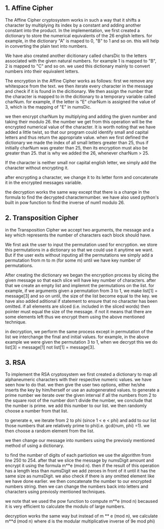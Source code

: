 ## 1. Affine Cipher ##
The Affine Cipher cryptosystem works in such a way that it shifts a character by multiplying its index by a constant and adding 
another constant into the product. In the implementation, we first created a dictionary to store the numerical equivalents of the 
26 english letters. for example, in the dictionary "A" is maped to 0, "B" to 1 and so on. this will help in converting the plain text
into numbers.

We have also created another dicitionary called charsDic to the letters associated with the given natural numbers. for example 1 is mapped 
to "B", 2 is mapped to "C" and so on. we used this dictionary mainly to convert numbers into their equivalent letters.

The encryption in the Affine Cipher works as follows:
first we remove any whitespace from the text. we then iterate every character in the message and check if it is found in the dicitionary.
We then assign the number that the character is mapped to in the dicitionary to a temporary variable called charNum.
for example, if the letter is "E" charNum is assigned the value of 3, which is the mapping of "E" in numsDic.

we then encrypt charNum by multiplying and adding the given number and taking their modulo 26. the number we get from
this operation will be the encrypted numerical value of the character. It is worth noting that we have added a little twist, so that our 
program could identify small and capital letters and thus return the appropriate value. when we first defined the dictionary we made the index
of all small letters greater than 25, thus if initially charNum was greater than 25, then its encryption must also be greater than 25. that is why 
we added the 26, whenever charNum > 25.

If the character is neither small nor capital english letter, we simply add the character without encrypting it.

after encrypting a character, we change it to its letter form and concatenate it in the encrypted messages variable.

the decryption works the same way except that there is a change in the formula to find the decrypted characternumber.
we have also used python's built in pow function to find the inverse of num1 modulo 26.


## 2. Transposition Cipher ##
in the Transposition Cipher we accept two arguments, the message and a key which represents the number of characters each block
should have.

We first ask the user to input the permutation used for encryption. we store this permutations in a dictionary so that we could
use it anytime we want. But if the user exits without inputing all the permutations we simply add a permutation from m to m (for some m)
until we have key number of permutations.

After creating the dictionary we began the encryption process by slicing the given message so that each slice will have
key number of characters. after that we create an empty list and implemnt the permutations on the list. for example, if we arguments
given a permutation from 3 to 1, we make list[1] = message[3] and so on until, the size of the list become equal to the key.
we have also added aditional if statement to ensure that no character has been omitted. if all elements are sliced (i.e. included in the sliced words)
then pointer must equal the size of the message. if not it means that there are some elements left thus we encrypt them using the above 
mentioned technique.

in decryption, we perform the same process except in permutation of the list we interchange the final and initial values. for example, in the above example
we were given the permutation 3 to 1, when we decrypt this we do list[3] = message[1] not list[1] = message[3].


## 3. RSA ##
To implement the RSA cryptosystem we first created a dictionary to map all alphaneumeric characters with their respective numeric values. we have seen how to do that.
we then give the user two options, either he/she inserts the key by him/herself or use an autogenerated values. to generate a prime number we iterate over 
the given interval if all the numbers from 2 to the square root of the number don't divide the number, we conclude that the number is prime. we add this number 
to our list. we then randomly choose a number from that list.

to generate e, we iterate from 2 to phi (since 1 < e < phi) and add to our list those numbers that are relatively prime to phi(i.e. gcd(num, phi) =1).
we then choose a random element from the list.

we then change our message into numbers using the previosly mentioned method of using a dictionary.

to find the number of digits of each partiotion we use the algorithm from line 250 to 254. after that we slice the message by numsDigit amount
and encrypt it using the formula m**e (mod n). then if the result of this operation has a length less than numsDigit we add zeroes in front of it
until it has the same size as numsDigit. we also check if there is any omitted element like we have done earlier. we then 
concatenate the number to our encrypted numbers string. then we can change the numbers back into letters and characters using previosly mentioned 
techniques. 

we note that we used the pow function to compute m**e (mod n) becaused it is very efficient to calculate the modulo of large numbers.

decryption works the same way but instead of m ** e (mod n), we calculate m**d (mod n) where d is the modular multiplicative inverse of 9e mod phi)
